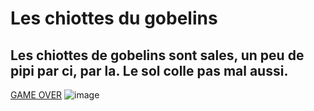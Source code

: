 # Les chiottes du gobelins
## Les chiottes de gobelins sont sales, un peu de pipi par ci, par la. Le sol colle pas mal aussi.

[GAME OVER](vestibule.md)
![image](chiottes_gobelins.png)
